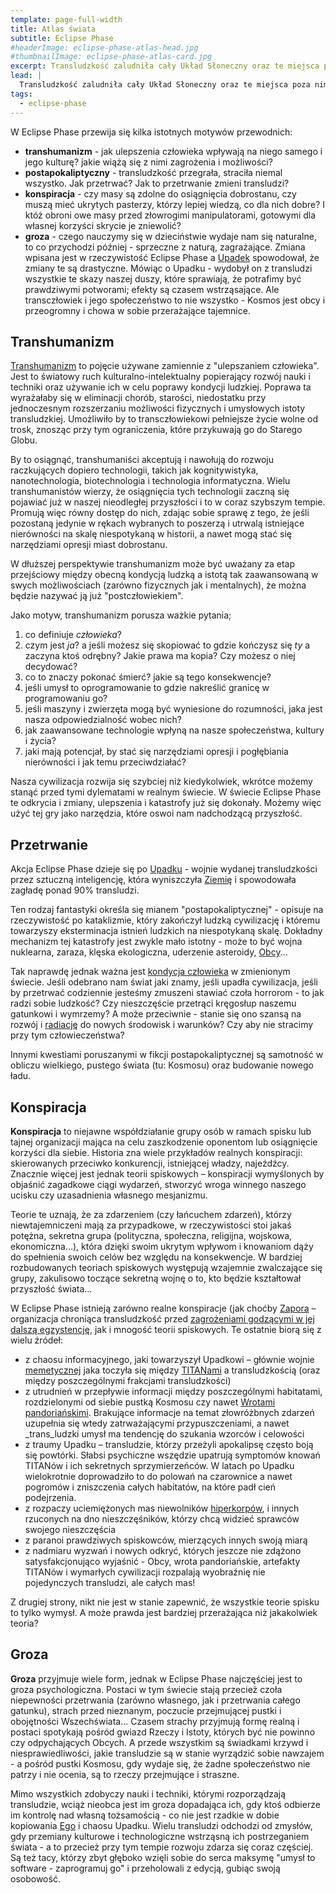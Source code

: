 ```yaml
---
template: page-full-width
title: Atlas świata 
subtitle: Eclipse Phase
#headerImage: eclipse-phase-atlas-head.jpg
#thumbnailImage: eclipse-phase-atlas-card.jpg
excerpt: Transludzkość zaludniła cały Układ Słoneczny oraz te miejsca poza nim, które są dostępne przez Bramy Pandoriańskie
lead: |
  Transludzkość zaludniła cały Układ Słoneczny oraz te miejsca poza nim, które są dostępne przez Bramy Pandoriańskie
tags: 
  - eclipse-phase
---
```

W Eclipse Phase przewija się kilka istotnych motywów przewodnich:

*   **transhumanizm** - jak ulepszenia człowieka wpływają na niego samego i jego kulturę? jakie wiążą się z nimi zagrożenia i możliwości?
*   **postapokaliptyczny** - transludzkość przegrała, straciła niemal wszystko. Jak przetrwać? Jak to przetrwanie zmieni transludzi?
*   **konspiracja** - czy masy są zdolne do osiągnięcia dobrostanu, czy muszą mieć ukrytych pasterzy, którzy lepiej wiedzą, co dla nich dobre? I któż obroni owe masy przed złowrogimi manipulatorami, gotowymi dla własnej korzyści skrycie je zniewolić?
*   **groza** - czego nauczymy się w dzieciństwie wydaje nam się naturalne, to co przychodzi później - sprzeczne z naturą, zagrażające. Zmiana wpisana jest w rzeczywistość Eclipse Phase a [Upadek](Upadek.md) spowodował, że zmiany te są drastyczne. Mówiąc o Upadku - wydobył on z transludzi wszystkie te skazy naszej duszy, które sprawiają, że potrafimy być prawdziwymi potworami; efekty są czasem wstrząsające. Ale transczłowiek i jego społeczeństwo to nie wszystko - Kosmos jest obcy i przeogromny i chowa w sobie przerażające tajemnice.

## Transhumanizm

[Transhumanizm](http://pl.wikipedia.org/wiki/Transhumanizm) to pojęcie używane zamiennie z "ulepszaniem człowieka". Jest to światowy ruch kulturalno-intelektualny popierający rozwój nauki i techniki oraz używanie ich w celu poprawy kondycji ludzkiej. Poprawa ta wyrażałaby się w eliminacji chorób, starości, niedostatku przy jednoczesnym rozszerzaniu możliwości fizycznych i umysłowych istoty transludzkiej. Umożliwiło by to transczłowiekowi pełniejsze życie wolne od trosk, znosząc przy tym ograniczenia, które przykuwają go do Starego Globu.

By to osiągnąć, transhumaniści akceptują i nawołują do rozwoju raczkujących dopiero technologii, takich jak kognitywistyka, nanotechnologia, biotechnologia i technologia informatyczna. Wielu transhumanistów wierzy, że osiągnięcia tych technologii zaczną się pojawiać już w naszej nieodległej przyszłości i to w coraz szybszym tempie. Promują więc równy dostęp do nich, zdając sobie sprawę z tego, że jeśli pozostaną jedynie w rękach wybranych to poszerzą i utrwalą istniejące nierówności na skalę niespotykaną w historii, a nawet mogą stać się narzędziami opresji miast dobrostanu.

W dłuższej perspektywie transhumanizm może być uważany za etap przejściowy między obecną kondycją ludzką a istotą tak zaawansowaną w swych możliwościach (zarówno fizycznych jak i mentalnych), że można będzie nazywać ją już "postczłowiekiem".

Jako motyw, transhumanizm porusza ważkie pytania;

1.  co definiuje _człowieka_?
2.  czym jest _ja_? a jeśli możesz się skopiować to gdzie kończysz się _ty_ a zaczyna ktoś odrębny? Jakie prawa ma kopia? Czy możesz o niej decydować?
3.  co to znaczy pokonać śmierć? jakie są tego konsekwencje?
4.  jeśli umysł to oprogramowanie to gdzie nakreślić granicę w programowaniu go?
5.  jeśli maszyny i zwierzęta mogą być wyniesione do rozumności, jaka jest nasza odpowiedzialność wobec nich?
6.  jak zaawansowane technologie wpłyną na nasze społeczeństwa, kultury i życia?
7.  jaki mają potencjał, by stać się narzędziami opresji i pogłębiania nierówności i jak temu przeciwdziałać?

Nasza cywilizacja rozwija się szybciej niż kiedykolwiek, wkrótce możemy stanąć przed tymi dylematami w realnym świecie. W świecie Eclipse Phase te odkrycia i zmiany, ulepszenia i katastrofy już się dokonały. Możemy więc użyć tej gry jako narzędzia, które oswoi nam nadchodzącą przyszłość.

## Przetrwanie

Akcja Eclipse Phase dzieje się po [Upadku](Upadek.md) - wojnie wydanej transludzkości przez sztuczną inteligencję, która wyniszczyła [Ziemię](Ziemia.md) i spowodowała zagładę ponad 90% transludzi.

Ten rodzaj fantastyki określa się mianem "postapokaliptycznej" - opisuje na rzeczywistość po kataklizmie, który zakończył ludzką cywilizację i któremu towarzyszy eksterminacja istnień ludzkich na niespotykaną skalę. Dokładny mechanizm tej katastrofy jest zwykle mało istotny - może to być wojna nuklearna, zaraza, klęska ekologiczna, uderzenie asteroidy, [Obcy](../Encyklopedia/Faktorzy.md)...

Tak naprawdę jednak ważna jest [kondycja człowieka](http://en.wikipedia.org/wiki/Human_condition) w zmienionym świecie. Jeśli odebrano nam świat jaki znamy, jeśli upadła cywilizacja, jeśli by przetrwać codziennie jesteśmy zmuszeni stawiać czoła horrorom - to jak radzi sobie ludzkość? Czy nieszczęście przetrąci kręgosłup naszemu gatunkowi i wymrzemy? A może przeciwnie - stanie się ono szansą na rozwój i [radiację](http://pl.wikipedia.org/wiki/Radiacja_adaptacyjna) do nowych środowisk i warunków? Czy aby nie stracimy przy tym człowieczeństwa?

Innymi kwestiami poruszanymi w fikcji postapokaliptycznej są samotność w obliczu wielkiego, pustego świata (tu: Kosmosu) oraz budowanie nowego ładu.

## Konspiracja

**Konspiracja** to niejawne współdziałanie grupy osób w ramach spisku lub tajnej organizacji mająca na celu zaszkodzenie oponentom lub osiągnięcie korzyści dla siebie. Historia zna wiele przykładów realnych konspiracji: skierowanych przeciwko konkurencji, istniejącej władzy, najeźdźcy. Znacznie więcej jest jednak teorii spiskowych – konspiracji wymyślonych by objaśnić zagadkowe ciągi wydarzeń, stworzyć wroga winnego naszego ucisku czy uzasadnienia własnego mesjanizmu.

Teorie te uznają, że za zdarzeniem (czy łańcuchem zdarzeń), którzy niewtajemniczeni mają za przypadkowe, w rzeczywistości stoi jakaś potężna, sekretna grupa (polityczna, społeczna, religijna, wojskowa, ekonomiczna…), która dzięki swoim ukrytym wpływom i knowaniom dąży do spełnienia swoich celów bez względu na konsekwencje. W bardziej rozbudowanych teoriach spiskowych występują wzajemnie zwalczające się grupy, zakulisowo toczące sekretną wojnę o to, kto będzie kształtował przyszłość świata…

W Eclipse Phase istnieją zarówno realne konspiracje (jak choćby [Zapora](Zapora.md) – organizacja chroniąca transludzkość przed [zagrożeniami godzącymi w jej dalszą egzystencję](http://en.wikipedia.org/wiki/Global_catastrophic_risk), jak i mnogość teorii spiskowych. Te ostatnie biorą się z wielu źródeł:

*   z chaosu informacyjnego, jaki towarzyszył Upadkowi – głównie wojnie [memetycznej](http://pl.wikipedia.org/wiki/Memetyka) jaka toczyła się między [TITANami](../Encyklopedia/titani.md) a transludzkością (oraz między poszczególnymi frakcjami transludzkości)
*   z utrudnień w przepływie informacji między poszczególnymi habitatami, rozdzielonymi od siebie pustką Kosmosu czy nawet [Wrotami pandoriańskimi](../Encyklopedia/Wrota-pandorianskie.md). Brakujące informacje na temat złowróżbnych zdarzeń uzupełnia się wtedy zatrważającymi przypuszczeniami, a nawet _trans_ludzki umysł ma tendencję do szukania wzorców i celowości
*   z traumy Upadku – transludzie, którzy przeżyli apokalipsę często boją się powtórki. Słabsi psychiczne wszędzie upatrują symptomów knowań TITANów i ich sekretnych sprzymierzeńców. W latach po Upadku wielokrotnie doprowadziło to do polowań na czarownice a nawet pogromów i zniszczenia całych habitatów, na które padł cień podejrzenia.
*   z rozpaczy uciemiężonych mas niewolników [hiperkorpów](../Encyklopedia/Hiperkorporacja.md), i innych rzuconych na dno nieszczęśników, którzy chcą widzieć sprawców swojego nieszczęścia
*   z paranoi prawdziwych spiskowców, mierzących innych swoją miarą
*   z nadmiaru wyzwań i nowych odkryć, których jeszcze nie zdążono satysfakcjonująco wyjaśnić - Obcy, wrota pandoriańskie, artefakty TITANów i wymarłych cywilizacji rozpalają wyobraźnię nie pojedynczych transludzi, ale całych mas!

Z drugiej strony, nikt nie jest w stanie zapewnić, że wszystkie teorie spisku to tylko wymysł. A może prawda jest bardziej przerażająca niż jakakolwiek teoria?

## Groza

**Groza** przyjmuje wiele form, jednak w Eclipse Phase najczęściej jest to groza psychologiczna. Postaci w tym świecie stają przecież czoła niepewności przetrwania (zarówno własnego, jak i przetrwania całego gatunku), strach przed nieznanym, poczucie przejmującej pustki i obojętności Wszechświata... Czasem strachy przyjmują formę realną i postaci spotykają pośród gwiazd Rzeczy i Istoty, których być nie powinno czy odpychających Obcych. A przede wszystkim są świadkami krzywd i niesprawiedliwości, jakie transludzie są w stanie wyrządzić sobie nawzajem - a pośród pustki Kosmosu, gdy wydaje się, że żadne społeczeństwo nie patrzy i nie ocenia, są to rzeczy przejmujące i straszne.

Mimo wszystkich zdobyczy nauki i techniki, którymi rozporządzają transludzie, wciąż nieobca jest im groza dopadająca ich, gdy ktoś odbierze im kontrolę nad własną tożsamością - co nie jest rzadkie w dobie kopiowania [Ego](../Encyklopedia/Ego.md) i chaosu Upadku. Wielu transludzi odchodzi od zmysłów, gdy przemiany kulturowe i technologiczne wstrząsną ich postrzeganiem świata - a to przecież przy tym tempie rozwoju zdarza się coraz częściej. Są też tacy, którzy zbyt głęboko wzięli sobie do serca maksymę "umysł to software - zaprogramuj go" i przeholowali z edycją, gubiąc swoją osobowość.
